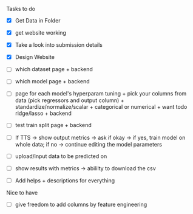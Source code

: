 Tasks to do
- [X] Get Data in Folder
- [X] get website working
- [X] Take a look into submission details
- [X] Design Website
- [ ] which dataset page + backend
- [ ] which model page + backend
- [ ] page for each model's hyperparam tuning + pick your columns from data (pick regressors and output column) + standardize/normalize/scalar + categorical or numerical + want todo ridge/lasso + backend
- [ ] test train split page + backend
- [ ] If TTS -> show output metrics -> ask if okay -> if yes, train model on whole data; if no -> continue editing the model parameters
- [ ] upload/input data to be predicted on
- [ ] show results with metrics -> abililty to download the csv

- [ ] Add helps + descriptions for everything 


Nice to have
- [ ] give freedom to add columns by feature engineering



